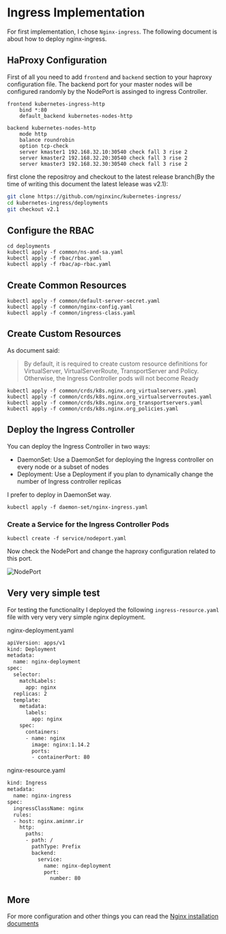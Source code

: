 # Ingress Implementation

For first implementation, I chose `Nginx-ingress`. The following document is about how to deploy nginx-ingress.

## HaProxy Configuration

First of all you need to add `frontend` and `backend` section to your haproxy configuration file. The backend port for your master nodes will be configured randomly by the NodePort is assinged to ingress Controller.

```shell
frontend kubernetes-ingress-http
    bind *:80
    default_backend kubernetes-nodes-http

backend kubernetes-nodes-http
    mode http
    balance roundrobin
    option tcp-check
    server kmaster1 192.168.32.10:30540 check fall 3 rise 2
    server kmaster2 192.168.32.20:30540 check fall 3 rise 2
    server kmaster3 192.168.32.30:30540 check fall 3 rise 2
```



first clone the repositroy and checkout to the latest release branch(By the time of writing this document the latest lelease was v2.1):

```bash
git clone https://github.com/nginxinc/kubernetes-ingress/
cd kubernetes-ingress/deployments
git checkout v2.1
```

## Configure the RBAC

```shell
cd deployments
kubectl apply -f common/ns-and-sa.yaml
kubectl apply -f rbac/rbac.yaml
kubectl apply -f rbac/ap-rbac.yaml

```

## Create Common Resources

```shell
kubectl apply -f common/default-server-secret.yaml
kubectl apply -f common/nginx-config.yaml
kubectl apply -f common/ingress-class.yaml
```

## Create Custom Resources

As document said:

> By default, it is required to create custom resource definitions for VirtualServer, VirtualServerRoute, TransportServer and Policy. Otherwise, the Ingress Controller pods will not become Ready

```shell
kubectl apply -f common/crds/k8s.nginx.org_virtualservers.yaml
kubectl apply -f common/crds/k8s.nginx.org_virtualserverroutes.yaml
kubectl apply -f common/crds/k8s.nginx.org_transportservers.yaml
kubectl apply -f common/crds/k8s.nginx.org_policies.yaml
```

## Deploy the Ingress Controller

You can deploy the Ingress Controller in two ways:

- DaemonSet: Use a DaemonSet for deploying the Ingress controller on every node or a subset of nodes
- Deployment: Use a Deployment if you plan to dynamically change the number of Ingress controller replicas

I prefer to deploy in DaemonSet way.

```shell
kubectl apply -f daemon-set/nginx-ingress.yaml
```

### Create a Service for the Ingress Controller Pods

```shell
kubectl create -f service/nodeport.yaml
```

Now check the NodePort and change the haproxy configuration related to this port.

![NodePort](/home/amin/k8s-implementation/images/NodePort.png)

## Very very simple test

For testing the functionality I deployed the following `ingress-resource.yaml` file with very very very simple nginx deployment.

nginx-deployment.yaml

```bash
apiVersion: apps/v1 
kind: Deployment
metadata:
  name: nginx-deployment
spec:
  selector:
    matchLabels:
      app: nginx
  replicas: 2
  template:
    metadata:
      labels:
        app: nginx
    spec:
      containers:
      - name: nginx
        image: nginx:1.14.2
        ports:
        - containerPort: 80
```

nginx-resource.yaml

```bash
kind: Ingress
metadata:
  name: nginx-ingress
spec:
  ingressClassName: nginx
  rules:
  - host: nginx.aminmr.ir
    http:
      paths:
      - path: /
        pathType: Prefix
        backend:
          service:
            name: nginx-deployment
            port:
              number: 80
```

## More

For more configuration and other things you can read the [Nginx installation documents](https://docs.nginx.com/nginx-ingress-controller/installation/installation-with-manifests/)

